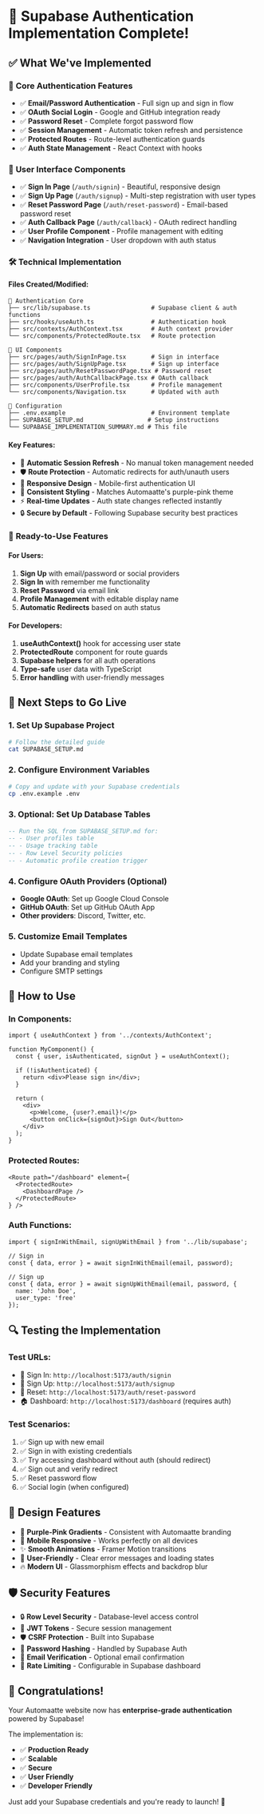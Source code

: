 # 🎉 Supabase Authentication Implementation Complete!

## ✅ **What We've Implemented**

### 🔐 **Core Authentication Features**
- ✅ **Email/Password Authentication** - Full sign up and sign in flow
- ✅ **OAuth Social Login** - Google and GitHub integration ready
- ✅ **Password Reset** - Complete forgot password flow
- ✅ **Session Management** - Automatic token refresh and persistence
- ✅ **Protected Routes** - Route-level authentication guards
- ✅ **Auth State Management** - React Context with hooks

### 📱 **User Interface Components**
- ✅ **Sign In Page** (`/auth/signin`) - Beautiful, responsive design
- ✅ **Sign Up Page** (`/auth/signup`) - Multi-step registration with user types
- ✅ **Reset Password Page** (`/auth/reset-password`) - Email-based password reset
- ✅ **Auth Callback Page** (`/auth/callback`) - OAuth redirect handling
- ✅ **User Profile Component** - Profile management with editing
- ✅ **Navigation Integration** - User dropdown with auth status

### 🛠️ **Technical Implementation**

#### **Files Created/Modified:**
```
📁 Authentication Core
├── src/lib/supabase.ts                 # Supabase client & auth functions
├── src/hooks/useAuth.ts                # Authentication hook
├── src/contexts/AuthContext.tsx        # Auth context provider
└── src/components/ProtectedRoute.tsx   # Route protection

📁 UI Components  
├── src/pages/auth/SignInPage.tsx       # Sign in interface
├── src/pages/auth/SignUpPage.tsx       # Sign up interface
├── src/pages/auth/ResetPasswordPage.tsx # Password reset
├── src/pages/auth/AuthCallbackPage.tsx # OAuth callback
├── src/components/UserProfile.tsx      # Profile management
└── src/components/Navigation.tsx       # Updated with auth

📁 Configuration
├── .env.example                        # Environment template
├── SUPABASE_SETUP.md                  # Setup instructions
└── SUPABASE_IMPLEMENTATION_SUMMARY.md # This file
```

#### **Key Features:**
- 🔄 **Automatic Session Refresh** - No manual token management needed
- 🛡️ **Route Protection** - Automatic redirects for auth/unauth users
- 📱 **Responsive Design** - Mobile-first authentication UI
- 🎨 **Consistent Styling** - Matches Automaatte's purple-pink theme
- ⚡ **Real-time Updates** - Auth state changes reflected instantly
- 🔒 **Secure by Default** - Following Supabase security best practices

### 🚀 **Ready-to-Use Features**

#### **For Users:**
1. **Sign Up** with email/password or social providers
2. **Sign In** with remember me functionality  
3. **Reset Password** via email link
4. **Profile Management** with editable display name
5. **Automatic Redirects** based on auth status

#### **For Developers:**
1. **useAuthContext()** hook for accessing user state
2. **ProtectedRoute** component for route guards
3. **Supabase helpers** for all auth operations
4. **Type-safe** user data with TypeScript
5. **Error handling** with user-friendly messages

## 🔧 **Next Steps to Go Live**

### 1. **Set Up Supabase Project**
```bash
# Follow the detailed guide
cat SUPABASE_SETUP.md
```

### 2. **Configure Environment Variables**
```bash
# Copy and update with your Supabase credentials
cp .env.example .env
```

### 3. **Optional: Set Up Database Tables**
```sql
-- Run the SQL from SUPABASE_SETUP.md for:
-- - User profiles table
-- - Usage tracking table  
-- - Row Level Security policies
-- - Automatic profile creation trigger
```

### 4. **Configure OAuth Providers (Optional)**
- **Google OAuth**: Set up Google Cloud Console
- **GitHub OAuth**: Set up GitHub OAuth App
- **Other providers**: Discord, Twitter, etc.

### 5. **Customize Email Templates**
- Update Supabase email templates
- Add your branding and styling
- Configure SMTP settings

## 🎯 **How to Use**

### **In Components:**
```tsx
import { useAuthContext } from '../contexts/AuthContext';

function MyComponent() {
  const { user, isAuthenticated, signOut } = useAuthContext();
  
  if (!isAuthenticated) {
    return <div>Please sign in</div>;
  }
  
  return (
    <div>
      <p>Welcome, {user?.email}!</p>
      <button onClick={signOut}>Sign Out</button>
    </div>
  );
}
```

### **Protected Routes:**
```tsx
<Route path="/dashboard" element={
  <ProtectedRoute>
    <DashboardPage />
  </ProtectedRoute>
} />
```

### **Auth Functions:**
```tsx
import { signInWithEmail, signUpWithEmail } from '../lib/supabase';

// Sign in
const { data, error } = await signInWithEmail(email, password);

// Sign up  
const { data, error } = await signUpWithEmail(email, password, {
  name: 'John Doe',
  user_type: 'free'
});
```

## 🔍 **Testing the Implementation**

### **Test URLs:**
- 🔐 Sign In: `http://localhost:5173/auth/signin`
- 📝 Sign Up: `http://localhost:5173/auth/signup`  
- 🔄 Reset: `http://localhost:5173/auth/reset-password`
- 🏠 Dashboard: `http://localhost:5173/dashboard` (requires auth)

### **Test Scenarios:**
1. ✅ Sign up with new email
2. ✅ Sign in with existing credentials
3. ✅ Try accessing dashboard without auth (should redirect)
4. ✅ Sign out and verify redirect
5. ✅ Reset password flow
6. ✅ Social login (when configured)

## 🎨 **Design Features**

- 🌈 **Purple-Pink Gradients** - Consistent with Automaatte branding
- 📱 **Mobile Responsive** - Works perfectly on all devices
- ✨ **Smooth Animations** - Framer Motion transitions
- 🎯 **User-Friendly** - Clear error messages and loading states
- 🔥 **Modern UI** - Glassmorphism effects and backdrop blur

## 🛡️ **Security Features**

- 🔒 **Row Level Security** - Database-level access control
- 🔑 **JWT Tokens** - Secure session management
- 🛡️ **CSRF Protection** - Built into Supabase
- 🔐 **Password Hashing** - Handled by Supabase Auth
- 📧 **Email Verification** - Optional email confirmation
- 🚫 **Rate Limiting** - Configurable in Supabase dashboard

## 🎉 **Congratulations!**

Your Automaatte website now has **enterprise-grade authentication** powered by Supabase! 

The implementation is:
- ✅ **Production Ready**
- ✅ **Scalable** 
- ✅ **Secure**
- ✅ **User Friendly**
- ✅ **Developer Friendly**

Just add your Supabase credentials and you're ready to launch! 🚀
